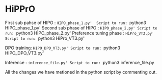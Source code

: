 # HiPPrO

First sub pahse of HIPO : `HIPO_phase_1.py' 
Script to run: `python3 HIPO_phase_1.py'
Second sub phase of HIPO : `HIPO_phase_2.py'
Script to run: `python3 HIPO_phase_2.py'
Preference tuning phase : `HiPro_VT3.py'
Script to run: `python3 HiPro_VT3.py'

DPO training: `HIPO_DPO_VT3.py'
Script to run: `python3 HIPO_DPO_VT3.py'

Inference : `inference_file.py'
Script to run: `python3 inference_file.py

All the changes we have metioned in the python script by commenting out. 
